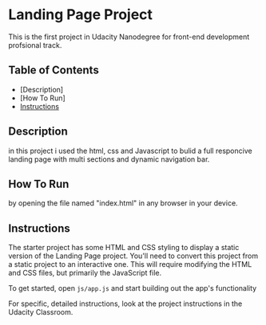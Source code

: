 # Landing Page Project
This is the first project in Udacity Nanodegree for front-end development profsional track.

## Table of Contents
 * [Description]
 * [How To Run]
 * [Instructions](#instructions)


## Description
in this project i used the html, css and Javascript to bulid a full responcive landing page with multi sections and dynamic navigation bar.

## How To Run
by opening the file named "index.html" in any browser in your device.

## Instructions
The starter project has some HTML and CSS styling to display a static version of the Landing Page project. You'll need to convert this project from a static project to an interactive one. This will require modifying the HTML and CSS files, but primarily the JavaScript file.

To get started, open `js/app.js` and start building out the app's functionality

For specific, detailed instructions, look at the project instructions in the Udacity Classroom.
